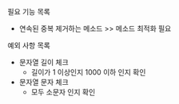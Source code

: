 필요 기능 목록
- 연속된 중복 제거하는 메소드 >> 메소드 최적화 필요

예외 사항 목록
- 문자열 길이 체크
  - 길이가 1 이상인지 1000 이하 인지 확인
- 문자열 문자 체크
  - 모두 소문자 인지 확인